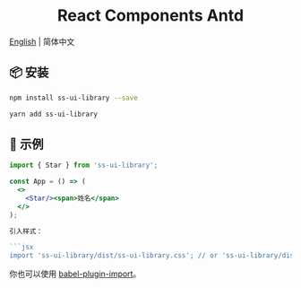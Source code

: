 <h1 align="center">React Components Antd</h1>

[English](./README.md) | 简体中文

## 📦 安装

```bash
npm install ss-ui-library --save
```

```bash
yarn add ss-ui-library
```

## 🔨 示例

````jsx
import { Star } from 'ss-ui-library';

const App = () => (
  <>
    <Star/><span>姓名</span>
  </>
);

引入样式：

```jsx
import 'ss-ui-library/dist/ss-ui-library.css'; // or 'ss-ui-library/dist/ss-ui-library.less'
````

你也可以使用 [babel-plugin-import](https://ant.design/docs/react/getting-started-cn#按需加载)。
